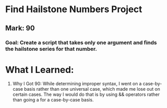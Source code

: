 # Find Hailstone Numbers Project
## Mark: 90
### Goal: Create a script that takes only one argument and finds the hailstone series for that number.

# What I Learned:
1. Why I Got 90: While determining improper syntax, I went on a case-by-case basis rather than one universal case, which made me lose out on certain cases. The way I would do that is by using && operators rather than going a for a case-by-case basis.
